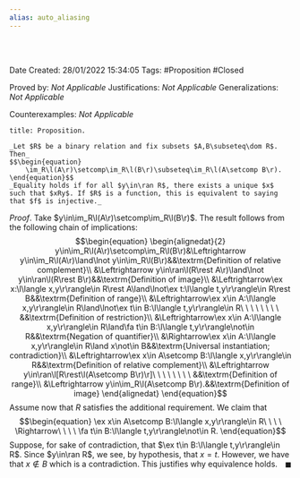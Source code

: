 ```yaml
---
alias: auto_aliasing
---
```


<br />
<br />

Date Created: 28/01/2022 15:34:05
Tags: #Proposition #Closed 

Proved by: _Not Applicable_
Justifications: _Not Applicable_
Generalizations: _Not Applicable_

Counterexamples: _Not Applicable_

``` ad-Proposition
title: Proposition.

_Let $R$ be a binary relation and fix subsets $A,B\subseteq\dom R$. Then_
$$\begin{equation}
    \im_R\l(A\r)\setcomp\im_R\l(B\r)\subseteq\im_R\l(A\setcomp B\r).
\end{equation}$$
_Equality holds if for all $y\in\ran R$, there exists a unique $x$ such that $xRy$. If $R$ is a function, this is equivalent to saying that $f$ is injective._

```

_Proof_. Take $y\in\im_R\l(A\r)\setcomp\im_R\l(B\r)$. The result follows from the following chain of implications:
$$\begin{equation}
    \begin{alignedat}{2}
        y\in\im_R\l(A\r)\setcomp\im_R\l(B\r)&\Leftrightarrow y\in\im_R\l(A\r)\land\lnot y\in\im_R\l(B\r)&&\textrm{Definition of relative complement}\\
        &\Leftrightarrow y\in\ran\l(R\rest A\r)\land\lnot y\in\ran\l(R\rest B\r)&&\textrm{Definition of image}\\
        &\Leftrightarrow\ex x:\l\langle x,y\r\rangle\in R\rest A\land\lnot\ex t:\l\langle t,y\r\rangle\in R\rest B&&\textrm{Definition of range}\\
        &\Leftrightarrow\ex x\in A:\l\langle x,y\r\rangle\in R\land\lnot\ex t\in B:\l\langle t,y\r\rangle\in R\ \ \ \ \ \ \ \ &&\textrm{Definition of restriction}\\
        &\Leftrightarrow\ex x\in A:\l\langle x,y\r\rangle\in R\land\fa t\in B:\l\langle t,y\r\rangle\not\in R&&\textrm{Negation of quantifier}\\
        &\Rightarrow\ex x\in A:\l\langle x,y\r\rangle\in R\land x\not\in B&&\textrm{Universal instantiation; contradiction}\\
        &\Leftrightarrow\ex x\in A\setcomp B:\l\langle x,y\r\rangle\in R&&\textrm{Definition of relative complement}\\
        &\Leftrightarrow y\in\ran\l[R\rest\l(A\setcomp B\r)\r]\ \ \ \ \ \ \ \ &&\textrm{Definition of range}\\
        &\Leftrightarrow y\in\im_R\l(A\setcomp B\r).&&\textrm{Definition of image}
    \end{alignedat}   
\end{equation}$$
Assume now that $R$ satisfies the additional requirement. We claim that
$$\begin{equation}
    \ex x\in A\setcomp B:\l\langle x,y\r\rangle\in R\ \ \ \ \Rightarrow\ \ \ \ \fa t\in B:\l\langle t,y\r\rangle\not\in R.
\end{equation}$$
Suppose, for sake of contradiction, that $\ex t\in B:\l\langle t,y\r\rangle\in R$. Since $y\in\ran R$, we see, by hypothesis, that $x=t$. However, we have that $x\not\in B$ which is a contradiction. This justifies why equivalence holds.<span style="float:right;">$\blacksquare$</span>
